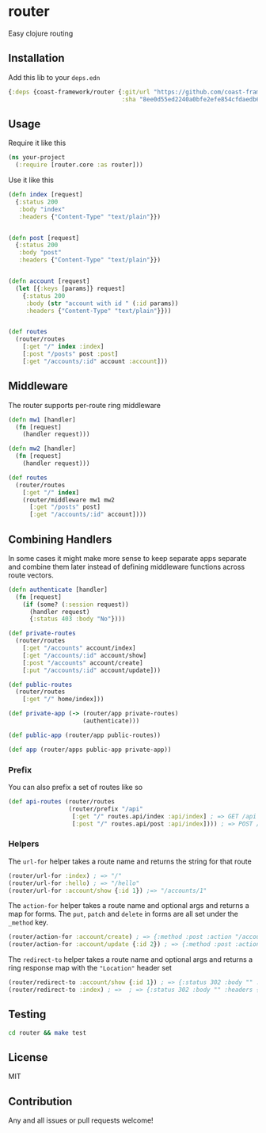 # router
Easy clojure routing

## Installation

Add this lib to your `deps.edn`

```clojure
{:deps {coast-framework/router {:git/url "https://github.com/coast-framework/router"
                                :sha "8ee0d55ed2240a0bfe2efe854cfdaedb6eb6e6bb"}}}
```

## Usage

Require it like this

```clojure
(ns your-project
  (:require [router.core :as router]))
```

Use it like this

```clojure
(defn index [request]
  {:status 200
   :body "index"
   :headers {"Content-Type" "text/plain"}})


(defn post [request]
  {:status 200
   :body "post"
   :headers {"Content-Type" "text/plain"}})


(defn account [request]
  (let [{:keys [params]} request]
    {:status 200
     :body (str "account with id " (:id params))
     :headers {"Content-Type" "text/plain"}}))


(def routes
  (router/routes
    [:get "/" index :index]
    [:post "/posts" post :post]
    [:get "/accounts/:id" account :account]))
```

## Middleware

The router supports per-route ring middleware

```clojure
(defn mw1 [handler]
  (fn [request]
    (handler request)))

(defn mw2 [handler]
  (fn [request]
    (handler request)))

(def routes
  (router/routes
    [:get "/" index]
    (router/middleware mw1 mw2
      [:get "/posts" post]
      [:get "/accounts/:id" account])))
```

## Combining Handlers

In some cases it might make more sense to keep separate apps separate and combine them later
instead of defining middleware functions across route vectors.

```clojure
(defn authenticate [handler]
  (fn [request]
    (if (some? (:session request))
      (handler request)
      {:status 403 :body "No"})))

(def private-routes
  (router/routes
    [:get "/accounts" account/index]
    [:get "/accounts/:id" account/show]
    [:post "/accounts" account/create]
    [:put "/accounts/:id" account/update]))

(def public-routes
  (router/routes
    [:get "/" home/index]))

(def private-app (-> (router/app private-routes)
                     (authenticate)))

(def public-app (router/app public-routes))

(def app (router/apps public-app private-app))
```

### Prefix

You can also prefix a set of routes like so

```clojure
(def api-routes (router/routes
                 (router/prefix "/api"
                  [:get "/" routes.api/index :api/index] ; => GET /api
                  [:post "/" routes.api/post :api/index]))) ; => POST /api
```


### Helpers

The `url-for` helper takes a route name and returns the string for that route

```clojure
(router/url-for :index) ; => "/"
(router/url-for :hello) ; => "/hello"
(router/url-for :account/show {:id 1}) ;=> "/accounts/1"
```

The `action-for` helper takes a route name and optional args and returns a map for forms.
The `put`, `patch` and `delete` in forms are all set under the `_method` key.

```clojure
(router/action-for :account/create) ; => {:method :post :action "/accounts"}
(router/action-for :account/update {:id 2}) ; => {:method :post :action "/accounts/2" :_method :put}
```

The `redirect-to` helper takes a route name and optional args and
returns a ring response map with the `"Location"` header set

```clojure
(router/redirect-to :account/show {:id 1}) ; => {:status 302 :body "" :headers {"Location" "/accounts/1"}}
(router/redirect-to :index) ; =>  ; => {:status 302 :body "" :headers {"Location" "/"}}
```

## Testing

```sh
cd router && make test
```

## License

MIT

## Contribution

Any and all issues or pull requests welcome!
